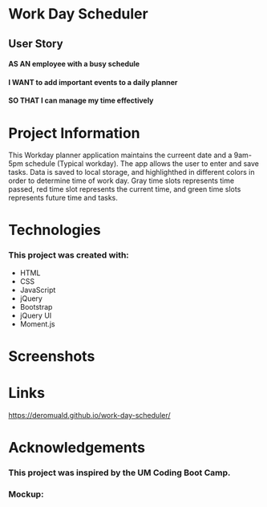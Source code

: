 # Work Day Scheduler 

## User Story
#### AS AN employee with a busy schedule
#### I WANT to add important events to a daily planner
#### SO THAT I can manage my time effectively



# Project Information
 This Workday planner application maintains the curreent date and a 9am-5pm schedule (Typical workday). The app allows the user to enter and save tasks.
 Data is saved to local storage, and highlighthed in different colors in order to determine time of work day. Gray time slots represents time passed,
 red time slot represents the current time, and green time slots represents future time and tasks.


# Technologies
### This project was created with:
* HTML
* CSS
* JavaScript
* jQuery
* Bootstrap
* jQuery UI
* Moment.js

# Screenshots

# Links
 https://deromuald.github.io/work-day-scheduler/

 
# Acknowledgements
### This project was inspired by the UM Coding Boot Camp.
### Mockup:




